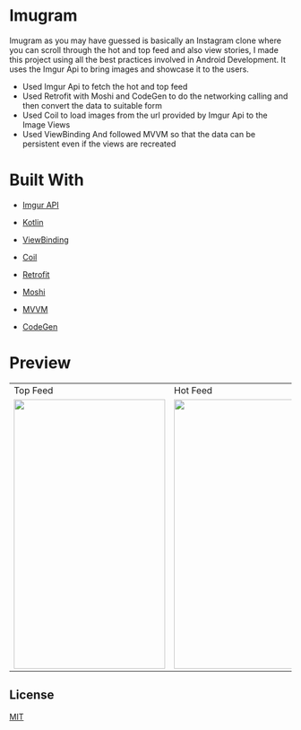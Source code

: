 # Imugram 
Imugram as you may have guessed is basically an Instagram clone where you can scroll through the hot and top feed and also view stories, I made this project  using all the best practices involved in Android Development. It uses the Imgur Api to bring images and showcase it to the users.

* Used Imgur Api to fetch the hot and top feed
* Used Retrofit with Moshi and CodeGen to do the networking calling and then convert the data to suitable form
* Used Coil to load images from the url provided by Imgur Api to the Image Views
* Used ViewBinding And followed MVVM so that the data can be persistent even if the views are recreated


# Built With
*  [Imgur API](https://apidocs.imgur.com/)
    
* [Kotlin](https://kotlinlang.org/)
* [ViewBinding](https://developer.android.com/topic/libraries/view-binding)
* [Coil](https://github.com/coil-kt/coil)
* [Retrofit](https://square.github.io/retrofit/)
* [Moshi](https://github.com/square/retrofit/tree/master/retrofit-converters/moshi)
* [MVVM](https://developer.android.com/jetpack/guide)
* [CodeGen](https://github.com/square/moshi/blob/master/CHANGELOG.md#version-160)

# Preview
<table>
  <tr>
    <td>Top Feed</td>
     <td>Hot Feed</td>
     <td>Story Widget</td>
  </tr>
  <tr>
    <td><img src="https://user-images.githubusercontent.com/75121767/145616282-5ed72725-458e-4994-974d-0c863cf3943b.jpeg" width=270 height=480></td>
    <td><img src="https://user-images.githubusercontent.com/75121767/145616374-2be58ce8-0db5-494a-9344-71bf4507dbe1.jpeg" width=270 height=480></td>
    <td><img src="https://user-images.githubusercontent.com/75121767/145616393-a1cc2ee2-ffcc-4117-baa8-003abe9da973.jpeg" width=270 height=480></td>
  </tr>
 </table>


## License
[MIT](https://choosealicense.com/licenses/mit/)
